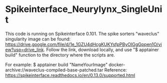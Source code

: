 # Spikeinterface_Neurylynx_SingleUnit
This code is running on Spikeinterface 0.101.
The spike sorters "waveclus" singularity image can be found: https://drive.google.com/file/d/1e_1GZU4dHcgKUKYsfpPByOIGgGppen1O/view?usp=drive_link. Follow the link, download locally, and use "$ apptainer build" function to the directory where the scripts are.

For example: $ apptainer build  "NameYourImage" docker-archive://waveclus-compiled-base-patched.tar
Reference: https://spikeinterface.readthedocs.io/en/0.13.0/supported.html
